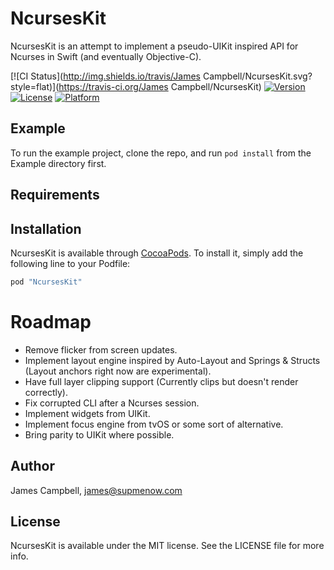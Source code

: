 # NcursesKit

NcursesKit is an attempt to implement a pseudo-UIKit inspired API for Ncurses in
Swift (and eventually Objective-C).

[![CI Status](http://img.shields.io/travis/James Campbell/NcursesKit.svg?style=flat)](https://travis-ci.org/James Campbell/NcursesKit)
[![Version](https://img.shields.io/cocoapods/v/NcursesKit.svg?style=flat)](http://cocoapods.org/pods/NcursesKit)
[![License](https://img.shields.io/cocoapods/l/NcursesKit.svg?style=flat)](http://cocoapods.org/pods/NcursesKit)
[![Platform](https://img.shields.io/cocoapods/p/NcursesKit.svg?style=flat)](http://cocoapods.org/pods/NcursesKit)

## Example

To run the example project, clone the repo, and run `pod install` from the Example directory first.

## Requirements

## Installation

NcursesKit is available through [CocoaPods](http://cocoapods.org). To install
it, simply add the following line to your Podfile:

```ruby
pod "NcursesKit"
```

# Roadmap

- Remove flicker from screen updates.
- Implement layout engine inspired by Auto-Layout and Springs & Structs (Layout anchors right now are experimental).
- Have full layer clipping support (Currently clips but doesn't render correctly).
- Fix corrupted CLI after a Ncurses session.
- Implement widgets from UIKit.
- Implement focus engine from tvOS or some sort of alternative.
- Bring parity to UIKit where possible.

## Author

James Campbell, james@supmenow.com

## License

NcursesKit is available under the MIT license. See the LICENSE file for more info.
